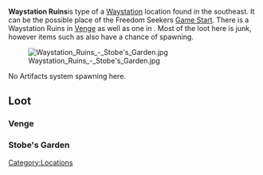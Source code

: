**Waystation Ruins**is type of a [Waystation](Waystation.md "wikilink")
location found in the southeast. It can be the possible place of the
Freedom Seekers [Game Start](Game_Starts.md "wikilink"). There is a
Waystation Ruins in [Venge](Venge.md "wikilink") as well as one in [](Stobe's_Garden.md). Most of the loot here is junk,
however items such as [](Skeleton_Repair_Kit.md) also have a chance of spawning.

<figure>
<img src="Waystation_Ruins_-_Stobe&#39;s_Garden.jpg"
title="Waystation_Ruins_-_Stobe&#39;s_Garden.jpg" />
<figcaption>Waystation_Ruins_-_Stobe's_Garden.jpg</figcaption>
</figure>

No Artifacts system spawning here.

## Loot

### Venge

### Stobe's Garden

[Category:Locations](Category:Locations "wikilink")